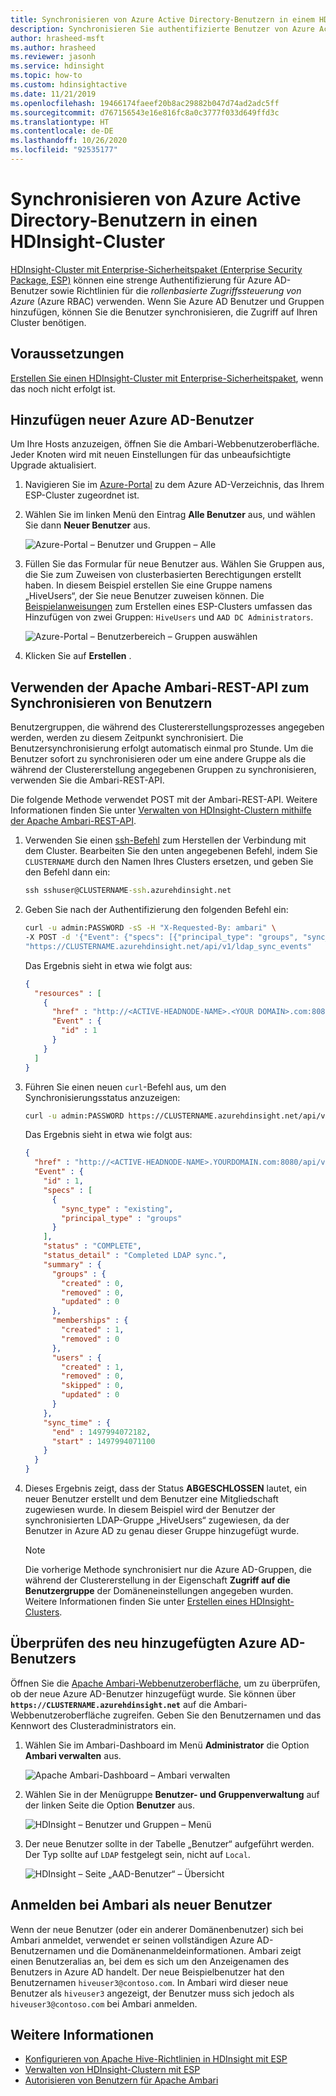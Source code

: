 ```yaml
---
title: Synchronisieren von Azure Active Directory-Benutzern in einem HDInsight-Cluster
description: Synchronisieren Sie authentifizierte Benutzer von Azure Active Directory in einen HDInsight-Cluster.
author: hrasheed-msft
ms.author: hrasheed
ms.reviewer: jasonh
ms.service: hdinsight
ms.topic: how-to
ms.custom: hdinsightactive
ms.date: 11/21/2019
ms.openlocfilehash: 19466174faeef20b8ac29882b047d74ad2adc5ff
ms.sourcegitcommit: d767156543e16e816fc8a0c3777f033d649ffd3c
ms.translationtype: HT
ms.contentlocale: de-DE
ms.lasthandoff: 10/26/2020
ms.locfileid: "92535177"
---
```

# <a name="synchronize-azure-active-directory-users-to-an-hdinsight-cluster"></a>Synchronisieren von Azure Active Directory-Benutzern in einen HDInsight-Cluster

[HDInsight-Cluster mit Enterprise-Sicherheitspaket (Enterprise Security Package, ESP)](./domain-joined/hdinsight-security-overview.md) können eine strenge Authentifizierung für Azure AD-Benutzer sowie Richtlinien für die *rollenbasierte Zugriffssteuerung von Azure* (Azure RBAC) verwenden. Wenn Sie Azure AD Benutzer und Gruppen hinzufügen, können Sie die Benutzer synchronisieren, die Zugriff auf Ihren Cluster benötigen.

## <a name="prerequisites"></a>Voraussetzungen

[Erstellen Sie einen HDInsight-Cluster mit Enterprise-Sicherheitspaket](./domain-joined/apache-domain-joined-configure-using-azure-adds.md), wenn das noch nicht erfolgt ist.

## <a name="add-new-azure-ad-users"></a>Hinzufügen neuer Azure AD-Benutzer

Um Ihre Hosts anzuzeigen, öffnen Sie die Ambari-Webbenutzeroberfläche. Jeder Knoten wird mit neuen Einstellungen für das unbeaufsichtigte Upgrade aktualisiert.

1. Navigieren Sie im [Azure-Portal](https://portal.azure.com) zu dem Azure AD-Verzeichnis, das Ihrem ESP-Cluster zugeordnet ist.

2. Wählen Sie im linken Menü den Eintrag **Alle Benutzer** aus, und wählen Sie dann **Neuer Benutzer** aus.

    ![Azure-Portal – Benutzer und Gruppen – Alle](./media/hdinsight-sync-aad-users-to-cluster/users-and-groups-new.png)

3. Füllen Sie das Formular für neue Benutzer aus. Wählen Sie Gruppen aus, die Sie zum Zuweisen von clusterbasierten Berechtigungen erstellt haben. In diesem Beispiel erstellen Sie eine Gruppe namens „HiveUsers“, der Sie neue Benutzer zuweisen können. Die [Beispielanweisungen](./domain-joined/apache-domain-joined-configure-using-azure-adds.md) zum Erstellen eines ESP-Clusters umfassen das Hinzufügen von zwei Gruppen: `HiveUsers` und `AAD DC Administrators`.

    ![Azure-Portal – Benutzerbereich – Gruppen auswählen](./media/hdinsight-sync-aad-users-to-cluster/hdinsight-new-user-form.png)

4. Klicken Sie auf **Erstellen** .

## <a name="use-the-apache-ambari-rest-api-to-synchronize-users"></a>Verwenden der Apache Ambari-REST-API zum Synchronisieren von Benutzern

Benutzergruppen, die während des Clustererstellungsprozesses angegeben werden, werden zu diesem Zeitpunkt synchronisiert. Die Benutzersynchronisierung erfolgt automatisch einmal pro Stunde. Um die Benutzer sofort zu synchronisieren oder um eine andere Gruppe als die während der Clustererstellung angegebenen Gruppen zu synchronisieren, verwenden Sie die Ambari-REST-API.

Die folgende Methode verwendet POST mit der Ambari-REST-API. Weitere Informationen finden Sie unter [Verwalten von HDInsight-Clustern mithilfe der Apache Ambari-REST-API](hdinsight-hadoop-manage-ambari-rest-api.md).

1. Verwenden Sie einen [ssh-Befehl](hdinsight-hadoop-linux-use-ssh-unix.md) zum Herstellen der Verbindung mit dem Cluster. Bearbeiten Sie den unten angegebenen Befehl, indem Sie `CLUSTERNAME` durch den Namen Ihres Clusters ersetzen, und geben Sie den Befehl dann ein:

    ```cmd
    ssh sshuser@CLUSTERNAME-ssh.azurehdinsight.net
    ```

1. Geben Sie nach der Authentifizierung den folgenden Befehl ein:

    ```bash
    curl -u admin:PASSWORD -sS -H "X-Requested-By: ambari" \
    -X POST -d '{"Event": {"specs": [{"principal_type": "groups", "sync_type": "existing"}]}}' \
    "https://CLUSTERNAME.azurehdinsight.net/api/v1/ldap_sync_events"
    ```

    Das Ergebnis sieht in etwa wie folgt aus:

    ```json
    {
      "resources" : [
        {
          "href" : "http://<ACTIVE-HEADNODE-NAME>.<YOUR DOMAIN>.com:8080/api/v1/ldap_sync_events/1",
          "Event" : {
            "id" : 1
          }
        }
      ]
    }
    ```

1. Führen Sie einen neuen `curl`-Befehl aus, um den Synchronisierungsstatus anzuzeigen:

    ```bash
    curl -u admin:PASSWORD https://CLUSTERNAME.azurehdinsight.net/api/v1/ldap_sync_events/1
    ```

    Das Ergebnis sieht in etwa wie folgt aus:

    ```json
    {
      "href" : "http://<ACTIVE-HEADNODE-NAME>.YOURDOMAIN.com:8080/api/v1/ldap_sync_events/1",
      "Event" : {
        "id" : 1,
        "specs" : [
          {
            "sync_type" : "existing",
            "principal_type" : "groups"
          }
        ],
        "status" : "COMPLETE",
        "status_detail" : "Completed LDAP sync.",
        "summary" : {
          "groups" : {
            "created" : 0,
            "removed" : 0,
            "updated" : 0
          },
          "memberships" : {
            "created" : 1,
            "removed" : 0
          },
          "users" : {
            "created" : 1,
            "removed" : 0,
            "skipped" : 0,
            "updated" : 0
          }
        },
        "sync_time" : {
          "end" : 1497994072182,
          "start" : 1497994071100
        }
      }
    }
    ```

1. Dieses Ergebnis zeigt, dass der Status **ABGESCHLOSSEN** lautet, ein neuer Benutzer erstellt und dem Benutzer eine Mitgliedschaft zugewiesen wurde. In diesem Beispiel wird der Benutzer der synchronisierten LDAP-Gruppe „HiveUsers“ zugewiesen, da der Benutzer in Azure AD zu genau dieser Gruppe hinzugefügt wurde.

    > [!NOTE]  
    > Die vorherige Methode synchronisiert nur die Azure AD-Gruppen, die während der Clustererstellung in der Eigenschaft **Zugriff auf die Benutzergruppe** der Domäneneinstellungen angegeben wurden. Weitere Informationen finden Sie unter [Erstellen eines HDInsight-Clusters](./domain-joined/apache-domain-joined-configure-using-azure-adds.md).

## <a name="verify-the-newly-added-azure-ad-user"></a>Überprüfen des neu hinzugefügten Azure AD-Benutzers

Öffnen Sie die [Apache Ambari-Webbenutzeroberfläche](hdinsight-hadoop-manage-ambari.md), um zu überprüfen, ob der neue Azure AD-Benutzer hinzugefügt wurde. Sie können über **`https://CLUSTERNAME.azurehdinsight.net`** auf die Ambari-Webbenutzeroberfläche zugreifen. Geben Sie den Benutzernamen und das Kennwort des Clusteradministrators ein.

1. Wählen Sie im Ambari-Dashboard im Menü **Administrator** die Option **Ambari verwalten** aus.

    ![Apache Ambari-Dashboard – Ambari verwalten](./media/hdinsight-sync-aad-users-to-cluster/manage-apache-ambari.png)

2. Wählen Sie in der Menügruppe **Benutzer- und Gruppenverwaltung** auf der linken Seite die Option **Benutzer** aus.

    ![HDInsight – Benutzer und Gruppen – Menü](./media/hdinsight-sync-aad-users-to-cluster/hdinsight-users-menu-item.png)

3. Der neue Benutzer sollte in der Tabelle „Benutzer“ aufgeführt werden. Der Typ sollte auf `LDAP` festgelegt sein, nicht auf `Local`.

    ![HDInsight – Seite „AAD-Benutzer“ – Übersicht](./media/hdinsight-sync-aad-users-to-cluster/hdinsight-users-page.png)

## <a name="log-in-to-ambari-as-the-new-user"></a>Anmelden bei Ambari als neuer Benutzer

Wenn der neue Benutzer (oder ein anderer Domänenbenutzer) sich bei Ambari anmeldet, verwendet er seinen vollständigen Azure AD-Benutzernamen und die Domänenanmeldeinformationen.  Ambari zeigt einen Benutzeralias an, bei dem es sich um den Anzeigenamen des Benutzers in Azure AD handelt.
Der neue Beispielbenutzer hat den Benutzernamen `hiveuser3@contoso.com`. In Ambari wird dieser neue Benutzer als `hiveuser3` angezeigt, der Benutzer muss sich jedoch als `hiveuser3@contoso.com` bei Ambari anmelden.

## <a name="see-also"></a>Weitere Informationen

* [Konfigurieren von Apache Hive-Richtlinien in HDInsight mit ESP](./domain-joined/apache-domain-joined-run-hive.md)
* [Verwalten von HDInsight-Clustern mit ESP](./domain-joined/apache-domain-joined-manage.md)
* [Autorisieren von Benutzern für Apache Ambari](hdinsight-authorize-users-to-ambari.md)